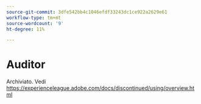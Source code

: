 ```yaml
---
source-git-commit: 3dfe542bb4c1046efdf33243dc1ce922a2629e61
workflow-type: tm+mt
source-wordcount: '9'
ht-degree: 11%

---
```

# Auditor

Archiviato. Vedi https://experienceleague.adobe.com/docs/discontinued/using/overview.html